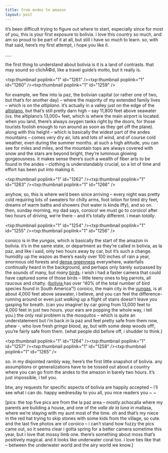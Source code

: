 ```yaml
---
title: from andes to amazon    
layout: post
---
```


it&#8217;s been difficult trying to figure out where to start, especially since for most of you, this is your first exposure to bolivia. i love this country so much, and am so proud to be part of it at all, but still i have so much to learn. so, with that said, here&#8217;s my first attempt, i hope you like it.

&#8230;..

the first thing to understand about bolivia is it is a land of contrasts. that may sound so clichÃ©d, like a travel guide&#8217;s motto, but it really is. 

<span class="pic3"><txp:thumbnail poplink="1" id="1261" /><txp:thumbnail poplink="1" id="1260" /><txp:thumbnail poplink="1" id="1259" /></span>

for example, we flew into la paz, the bolivian capital (or rather one of two, but that&#8217;s for another day) &#8211; where the majority of my extended family lives &#8211; which is on the *altiplano*. it&#8217;s actually in a valley just on the edge of the [altiplano][1], but that&#8217;s still pretty darn high &#8211; say 11,800 feet above seawater (vs. the altiplano&#8217;s 13,000+ feet, which is where the main airport is located. when you land, there&#8217;s always oxygen tanks right by the doors, for those tourists foolish enough to run around as soon as they get off the plane). along with this height &#8211; which is basically the widest part of the andes mountains &#8211; comes very dry air, lots and lots of wind, and of course cold weather, even during the summer months. at such a high altitude, you can see for miles and miles, and the mountain tops are always covered with snow and the stars are beyond bright, they&#8217;re luminous glowing gorgeousness. it makes sense there&#8217;s such a wealth of fiber arts to be found in the andes &#8211; clothing is understandably crucial, so a lot of time and effort has been put into making it. 

<span class="pic3"><txp:thumbnail poplink="1" id="1262" /><txp:thumbnail poplink="1" id="1263" /><txp:thumbnail poplink="1" id="1266" /></span>

anyhow, so, this is where we&#8217;d been since arriving &#8211; every night was pretty cold requiring lots of sweaters for chilly arms, foot lotion for tired dry feet, dreams of warm baths and showers (hot water is kinda iffy), and so on. then, sunday morning, my dad says, coroico! we must go to coroico! after two hours of driving, we&#8217;re there &#8211; and it&#8217;s totally different. i mean *totally*. 

<span class="pic3"><txp:thumbnail poplink="1" id="1254" /><txp:thumbnail poplink="1" id="1255" /><txp:thumbnail poplink="1" id="1256" /></span>

coroico is in the *yungas*, which is basically the start of the amazon in bolivia. it&#8217;s in the same state, or department as they&#8217;re called in bolivia, as la paz, and like i said, only two hours away by car, but it&#8217;s such a change. humidity up the wazoo as there&#8217;s easily over 100 inches of rain a year, enormous old forests and [dense greenness][2] everywhere, waterfalls continually heard in the background, and perhaps only barely surpassed by the sounds of many, but *many* [birds][3]. i wish i had a faster camera that could have captured some of those birds &#8211; little teeny ones to big parrots, all raucous and chatty. ([bolivia ][4]has over &#8220;40% of the total number of bird species found in South America&#8221;!) coroico, the main city in the [yungas][5], is at about 4,000 feet above seawater, i believe, and you can feel the difference- running around or even just *walking* up a flight of stairs doesn&#8217;t leave you gasping for breath. (can you imagine! by car going from 13,000 feet to 4,000 feet in just two hours. your ears are popping the whole way, i tell you.) the only real problem is the mosquitos &#8211; which is quite an understatement but i&#8217;m back in la paz and feel pretty safe from them now, phew -, who love fresh *gringa* blood, ay, but with some deep woods off!, you&#8217;re fairly safe from them. (what people did before off, i shudder to think.) 

<span class="pic3"><txp:thumbnail poplink="1" id="1264" /><txp:thumbnail poplink="1" id="1257" /><txp:thumbnail poplink="1" id="1258" /><txp:thumbnail poplink="1" id="1265" /></span>

so. in my disjointed rambly way, here&#8217;s the first little snapshot of bolivia. any assumptions or generalizations have to be tossed out about a country where you can go from the andes to the amazon in barely two hours. it&#8217;s just impossible, i tell you. 

btw, any requests for specific aspects of bolivia are happily accepted &#8211; i&#8217;ll see what i can do. happy wednesday to you all, you nice readers you ~ ~

[pics: the top five pics are from the la paz area &#8211; mostly achocalla where my parents are building a house, and one of the *valle de la luna* in mallasa, where we&#8217;re staying with my aunt most of the time. oh and that&#8217;s my niece in the red hat trying to skip stones with some kids from the village, so cute. and the last five photos are of coroico &#8211; i can&#8217;t stand how fuzzy the pics came out, so it seems clear i gotta spring for a better camera sometime this year, but i love that mossy limb one. there&#8217;s something about moss that&#8217;s positively magical. and it looks like underwater coral too. i love ties like that &#8211; between the underwater world and the airy world we know.]

 [1]: http://en.wikipedia.org/wiki/Altiplano
 [2]: http://youtube.com/watch?v=BFn4J4Ck_lM
 [3]: http://en.wikipedia.org/wiki/Category:Birds_of_Bolivia
 [4]: http://www.camacdonald.com/birding/sabolivia.htm
 [5]: http://en.wikipedia.org/wiki/Yungas
